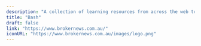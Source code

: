 ```yaml
---
description: "A collection of learning resources from across the web to help you skill up while at home"
title: "Bash"
draft: false
link: "https://www.brokernews.com.au/"
iconURL: "https://www.brokernews.com.au/images/logo.png"
---
```


